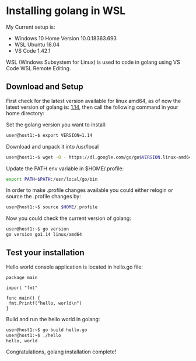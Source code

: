# Installing golang in WSL

My Current setup is:

- Windows 10 Home Version 10.0.18363.693
- WSL Ubuntu 18.04
- VS Code 1.42.1

WSL (Windows Subsystem for Linux) is used to code in golang using VS Code WSL Remote Editing.

## Download and Setup

First check for the latest version available for linux amd64, as of now the latest version of golang is: [1.14](https://golang.org/dl/), then call the following command in your home directory:

Set the golang version you want to install:

```bash
user@host1:~$ export VERSION=1.14
```

Download and unpack it into /usr/local

```bash
user@host1:~$ wget -O - https://dl.google.com/go/go$VERSION.linux-amd64.tar.gz | sudo tar -C /usr/local -xz
```

Update the PATH env variable in $HOME/.profile:

```bash
export PATH=$PATH:/usr/local/go/bin
```

In order to make .profile changes available you could either relogin or source the .profile changes by:

```bash
user@host1:~$ source $HOME/.profile
```

Now you could check the current version of golang:

```bash
user@host1:~$ go version
go version go1.14 linux/amd64
```

## Test your installation

Hello world console application is located in hello.go file:

```golang
package main

import "fmt"

func main() {
 fmt.Printf("hello, world\n")
}
```

Build and run the hello world in golang:

```bash
user@host1:~$ go build hello.go
user@host1:~$ ./hello
hello, world
```

Congratulations, golang installation complete!

